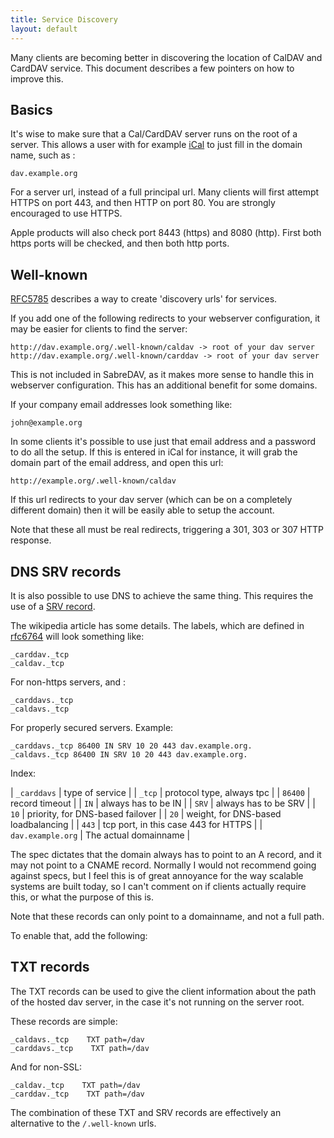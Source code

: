 ```yaml
---
title: Service Discovery
layout: default
---
```


Many clients are becoming better in discovering the location of CalDAV and
CardDAV service. This document describes a few pointers on how to improve this.

Basics
------

It's wise to make sure that a Cal/CardDAV server runs on the root of a server.
This allows a user with for example [iCal](/dav/clients/ical) to just fill in
the domain name, such as :

    dav.example.org

For a server url, instead of a full principal url. Many clients will first
attempt HTTPS on port 443, and then HTTP on port 80. You are strongly
encouraged to use HTTPS.

Apple products will also check port 8443 (https) and 8080 (http). First both
https ports will be checked, and then both http ports.

Well-known
----------

[RFC5785][1] describes a way to create 'discovery urls' for services.

If you add one of the following redirects to your webserver configuration, it
may be easier for clients to find the server:

    http://dav.example.org/.well-known/caldav -> root of your dav server
    http://dav.example.org/.well-known/carddav -> root of your dav server

This is not included in SabreDAV, as it makes more sense to handle this in
webserver configuration. This has an additional benefit for some domains. 

If your company email addresses look something like:

    john@example.org

In some clients it's possible to use just that email address and a password to
do all the setup. If this is entered in iCal for instance, it will grab the
domain part of the email address, and open this url:

    http://example.org/.well-known/caldav

If this url redirects to your dav server (which can be on a completely
different domain) then it will be easily able to setup the account.

Note that these all must be real redirects, triggering a 301, 303 or 307 HTTP
response.

DNS SRV records
---------------

It is also possible to use DNS to achieve the same thing. This requires the
use of a [SRV record][2].

The wikipedia article has some details. The labels, which are defined in
[rfc6764][3] will look something like:

    _carddav._tcp 
    _caldav._tcp 

For non-https servers, and :

    _carddavs._tcp 
    _caldavs._tcp 

For properly secured servers. Example:

    _carddavs._tcp 86400 IN SRV 10 20 443 dav.example.org.
    _caldavs._tcp 86400 IN SRV 10 20 443 dav.example.org.

Index:

| `_carddavs`       | type of service |
| `_tcp`            | protocol type, always tpc |
| `86400`           | record timeout |
| `IN`              | always has to be IN |
| `SRV`             | always has to be SRV |
| `10`              | priority, for DNS-based failover |
| `20`              | weight, for DNS-based loadbalancing |
| `443`             | tcp port, in this case 443 for HTTPS |
| `dav.example.org` | The actual domainname |

The spec dictates that the domain always has to point to an A record, and it
may not point to a CNAME record. Normally I would not recommend going against
specs, but I feel this is of great annoyance for the way scalable systems are
built today, so I can't comment on if clients actually require this, or what
the purpose of this is.

Note that these records can only point to a domainname, and not a full path.

To enable that, add the following:

TXT records
-----------

The TXT records can be used to give the client information about the path of
the hosted dav server, in the case it's not running on the server root.

These records are simple:

    _caldavs._tcp    TXT path=/dav
    _carddavs._tcp    TXT path=/dav

And for non-SSL:

    _caldav._tcp    TXT path=/dav
    _carddav._tcp    TXT path=/dav

The combination of these TXT and SRV records are effectively an alternative to
the `/.well-known` urls.

[1]: http://tools.ietf.org/html/rfc5785
[2]: http://en.wikipedia.org/wiki/SRV_record 
[3]: http://tools.ietf.org/html/rfc6764
